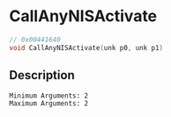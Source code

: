 # CallAnyNISActivate
```c
// 0x00441640
void CallAnyNISActivate(unk p0, unk p1)
```
## Description
```
Minimum Arguments: 2
Maximum Arguments: 2
```
